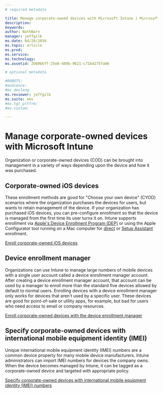 ```yaml
---
# required metadata

title: Manage corporate-owned devices with Microsoft Intune | Microsoft Intune
description:
keywords:
author: NathBarn
manager: jeffgilb
ms.date: 04/28/2016
ms.topic: article
ms.prod:
ms.service:
ms.technology:
ms.assetid: 2b60bbff-25e6-489b-9621-c71b4275fa06

# optional metadata

#ROBOTS:
#audience:
#ms.devlang:
ms.reviewer: jeffgilb
ms.suite: ems
#ms.tgt_pltfrm:
#ms.custom:

---
```


# Manage corporate-owned devices with Microsoft Intune
Organization or corporate-owned devices (COD) can be brought into management in a variety of ways depending upon the device and how it was purchased.

## Corporate-owned iOS devices
These enrollment methods are good for "Choose your own device" (CYOD) scenarios where the organization purchases the devices for users, but wants to retain management of the device. If your organization has purchased iOS devices, you can pre-configure enrollment so that the device is managed from the first time its user turns it on. Intune supports enrollment via [Apple's Device Enrollment Program (DEP)](ios-device-enrollment-program-in-microsoft-intune.md) or using the Apple Configurator tool running on a Mac computer for [direct](ios-direct-enrollment-in-microsoft-intune.md) or [Setup Assistant](ios-setup-assistant-enrollment-in-microsoft-intune.md) enrollment. 

[Enroll corporate-owned iOS devices](enroll-corporate-owned-ios-devices-in-microsoft-intune.md)

## Device enrollment manager
Organizations can use Intune to manage large numbers of mobile devices with a single user account called a device enrollment manager account. After creating a device enrollment manager account, that account can be used by a manager to enroll more than the standard five devices allowed by default to normal users. Enrolling devices with a device enrollment manager only works for devices that aren't used by a specific user. These devices are good for point-of-sale or utility apps, for example, but bad for users who need access to email or company resources.

[Enroll corporate-owned devices with the device enrollment manager](ios-device-enrollment-program.md)

## Specify corporate-owned devices with international mobile equipment identity (IMEI)
Unique international mobile equipment identity (IMEI) numbers are a common device property for many mobile device manufacturers. Intune administrators can import IMEI numbers for devices the company owns. When the device becomes managed by Intune, it can be tagged as a corporate-owned device and targeted with appropriate policy.

[Specify corporate-owned devices with international mobile equipment identity (IMEI) numbers](specify-corporate-owned-devices-with-international-mobile-equipment-identity-imei-numbers.md)
